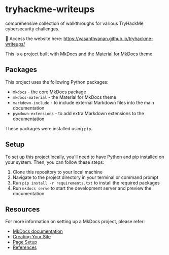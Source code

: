 # tryhackme-writeups
comprehensive collection of walkthroughs for various TryHackMe cybersecurity challenges.

🌱 Access the website here: https://vasanthvanan.github.io/tryhackme-writeups/

This is a project built with [MkDocs](https://www.mkdocs.org/) and the [Material for MkDocs](https://squidfunk.github.io/mkdocs-material/) theme. 

## Packages

This project uses the following Python packages:

- `mkdocs` - the core MkDocs package
- `mkdocs-material` - the Material for MkDocs theme
- `markdown-include` - to include external Markdown files into the main documentation
- `pymdown-extensions` - to add extra Markdown extensions to the documentation

These packages were installed using `pip`. 

## Setup

To set up this project locally, you'll need to have Python and pip installed on your system. Then, you can follow these steps:

1. Clone this repository to your local machine
2. Navigate to the project directory in your terminal or command prompt
3. Run `pip install -r requirements.txt` to install the required packages
4. Run `mkdocs serve` to start the development server and preview the documentation


## Resources
For more information on setting up a MkDocs project, please refer:

- [MkDocs documentation](https://www.mkdocs.org/#getting-started)
- [Creating Your Site](https://squidfunk.github.io/mkdocs-material/creating-your-site/)
- [Page Setup](https://squidfunk.github.io/mkdocs-material/setup/changing-the-colors/)
- [References](https://squidfunk.github.io/mkdocs-material/reference/)
